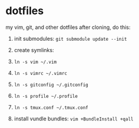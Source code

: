 dotfiles
========

my vim, git, and other dotfiles
after cloning, do this:

1. init submodules: ```git submodule update --init```
2. create symlinks:
 1. ```ln -s vim ~/.vim```
 2. ```ln -s vimrc ~/.vimrc```
 3. ```ln -s gitconfig ~/.gitconfig```
 4. ```ln -s profile ~/.profile```
 5. ```ln -s tmux.conf ~/.tmux.conf```
 
 3. install vundle bundles: ```vim +BundleInstall +qall```
